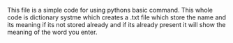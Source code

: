 This file is a simple code for using pythons basic command. This whole code is dictionary systme  which creates a .txt file which store the name and its meaning if its not stored already and if its already present it will show the meaning of the word you enter.
